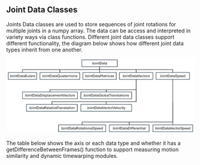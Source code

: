 ## Joint Data Classes

Joints Data classes are used to store sequences of joint rotations for multiple joints in a numpy array. The data can be access and interpreted in variety ways via class functions.  Different joint data classes support different functionality, the diagram below shows how different joint data types inherit from one another.

![jointDataClassInheritance.png](jointDataClassInheritance.png)

The table below shows the axis or each data type and whether it has a getDifferenceBetweenFrames() function to support measuring motion similarity and dynamic timewarping modules.